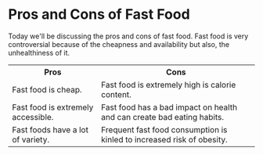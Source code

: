 
  <html>
    <head>
      <title>Pros and Cons of Fast Food</title>
    </head>
    <body>
      <h1>Pros and Cons of Fast Food</h1>
      <div>
        <p>Today we'll be discussing the pros and cons of fast food. Fast food is very controversial because of the cheapness and availability but also, the unhealthiness of it.</p>
      </div>
      <table>
        <tr>
          <th>Pros</th>
          <th>Cons</th>
        </tr>
        <tr>
          <td>Fast food is cheap.</td>
          <td>Fast food is extremely high is calorie content.</td>
        </tr>
        <tr>
          <td>Fast food is extremely accessible.</td>
          <td>Fast food has a bad impact on health and can create bad eating habits.</td>
        </tr>
        <tr>
          <td>Fast foods have a lot of variety.</td>
          <td>Frequent fast food consumption is kinled to increased risk of obesity.</td>
        </tr>
      </table>
    </body>
  </html>
